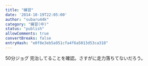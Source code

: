 ```yaml
---
title: "練習"
date: '2014-10-19T22:05:00'
author: "subaru44k"
category: "練習(中)"
status: "publish"
allowComments: true
convertBreaks: false
entryHash: "e0f8e3eb5a951cfa4f6a5013d53ca318"
---
```

50分ジョグ
完治してることを確認。さすがに走力落ちてないだろう。
